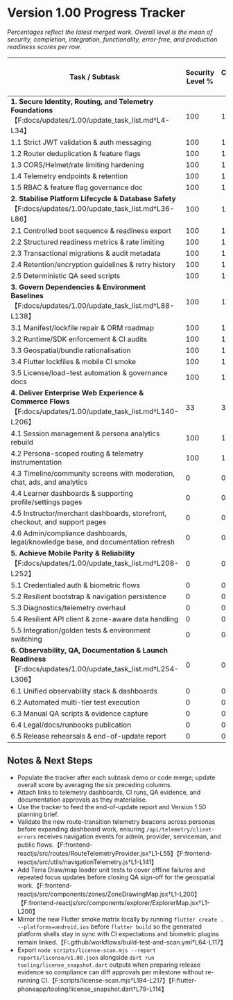 # Version 1.00 Progress Tracker

_Percentages reflect the latest merged work. Overall level is the mean of security, completion, integration, functionality, error-free, and production readiness scores per row._

| Task / Subtask | Security Level % | Completion Level % | Integration Level % | Functionality Level % | Error Free Level % | Production Level % | Overall Level % |
| --- | --- | --- | --- | --- | --- | --- | --- |
| **1. Secure Identity, Routing, and Telemetry Foundations**【F:docs/updates/1.00/update_task_list.md†L4-L34】 | 100 | 100 | 100 | 100 | 100 | 100 | 100 |
| 1.1 Strict JWT validation & auth messaging | 100 | 100 | 100 | 100 | 100 | 100 | 100 |
| 1.2 Router deduplication & feature flags | 100 | 100 | 100 | 100 | 100 | 100 | 100 |
| 1.3 CORS/Helmet/rate limiting hardening | 100 | 100 | 100 | 100 | 100 | 100 | 100 |
| 1.4 Telemetry endpoints & retention | 100 | 100 | 100 | 100 | 100 | 100 | 100 |
| 1.5 RBAC & feature flag governance doc | 100 | 100 | 100 | 100 | 100 | 100 | 100 |
| **2. Stabilise Platform Lifecycle & Database Safety**【F:docs/updates/1.00/update_task_list.md†L36-L86】 | 100 | 100 | 100 | 100 | 100 | 100 | 100 |
| 2.1 Controlled boot sequence & readiness export | 100 | 100 | 100 | 100 | 100 | 100 | 100 |
| 2.2 Structured readiness metrics & rate limiting | 100 | 100 | 100 | 100 | 100 | 100 | 100 |
| 2.3 Transactional migrations & audit metadata | 100 | 100 | 100 | 100 | 100 | 100 | 100 |
| 2.4 Retention/encryption guidelines & retry history | 100 | 100 | 100 | 100 | 100 | 100 | 100 |
| 2.5 Deterministic QA seed scripts | 100 | 100 | 100 | 100 | 100 | 100 | 100 |
| **3. Govern Dependencies & Environment Baselines**【F:docs/updates/1.00/update_task_list.md†L88-L138】 | 100 | 100 | 100 | 100 | 100 | 100 | 100 |
| 3.1 Manifest/lockfile repair & ORM roadmap | 100 | 100 | 100 | 100 | 100 | 100 | 100 |
| 3.2 Runtime/SDK enforcement & CI audits | 100 | 100 | 100 | 100 | 100 | 100 | 100 |
| 3.3 Geospatial/bundle rationalisation | 100 | 100 | 100 | 100 | 100 | 100 | 100 |
| 3.4 Flutter lockfiles & mobile CI smoke | 100 | 100 | 100 | 100 | 100 | 100 | 100 |
| 3.5 License/load-test automation & governance docs | 100 | 100 | 100 | 100 | 100 | 100 | 100 |
| **4. Deliver Enterprise Web Experience & Commerce Flows**【F:docs/updates/1.00/update_task_list.md†L140-L206】 | 33 | 33 | 33 | 33 | 33 | 33 | 33 |
| 4.1 Session management & persona analytics rebuild | 100 | 100 | 100 | 100 | 100 | 100 | 100 |
| 4.2 Persona-scoped routing & telemetry instrumentation | 100 | 100 | 100 | 100 | 100 | 100 | 100 |
| 4.3 Timeline/community screens with moderation, chat, ads, and analytics | 0 | 0 | 0 | 0 | 0 | 0 | 0 |
| 4.4 Learner dashboards & supporting profile/settings pages | 0 | 0 | 0 | 0 | 0 | 0 | 0 |
| 4.5 Instructor/merchant dashboards, storefront, checkout, and support pages | 0 | 0 | 0 | 0 | 0 | 0 | 0 |
| 4.6 Admin/compliance dashboards, legal/knowledge base, and documentation refresh | 0 | 0 | 0 | 0 | 0 | 0 | 0 |
| **5. Achieve Mobile Parity & Reliability**【F:docs/updates/1.00/update_task_list.md†L208-L252】 | 0 | 0 | 0 | 0 | 0 | 0 | 0 |
| 5.1 Credentialed auth & biometric flows | 0 | 0 | 0 | 0 | 0 | 0 | 0 |
| 5.2 Resilient bootstrap & navigation persistence | 0 | 0 | 0 | 0 | 0 | 0 | 0 |
| 5.3 Diagnostics/telemetry overhaul | 0 | 0 | 0 | 0 | 0 | 0 | 0 |
| 5.4 Resilient API client & zone-aware data handling | 0 | 0 | 0 | 0 | 0 | 0 | 0 |
| 5.5 Integration/golden tests & environment switching | 0 | 0 | 0 | 0 | 0 | 0 | 0 |
| **6. Observability, QA, Documentation & Launch Readiness**【F:docs/updates/1.00/update_task_list.md†L254-L306】 | 0 | 0 | 0 | 0 | 0 | 0 | 0 |
| 6.1 Unified observability stack & dashboards | 0 | 0 | 0 | 0 | 0 | 0 | 0 |
| 6.2 Automated multi-tier test execution | 0 | 0 | 0 | 0 | 0 | 0 | 0 |
| 6.3 Manual QA scripts & evidence capture | 0 | 0 | 0 | 0 | 0 | 0 | 0 |
| 6.4 Legal/docs/runbooks publication | 0 | 0 | 0 | 0 | 0 | 0 | 0 |
| 6.5 Release rehearsals & end-of-update report | 0 | 0 | 0 | 0 | 0 | 0 | 0 |

## Notes & Next Steps
- Populate the tracker after each subtask demo or code merge; update overall score by averaging the six preceding columns.
- Attach links to telemetry dashboards, CI runs, QA evidence, and documentation approvals as they materialise.
- Use the tracker to feed the end-of-update report and Version 1.50 planning brief.
- Validate the new route-transition telemetry beacons across personas before expanding dashboard work, ensuring `/api/telemetry/client-errors` receives navigation events for admin, provider, serviceman, and public flows.【F:frontend-reactjs/src/routes/RouteTelemetryProvider.jsx†L1-L55】【F:frontend-reactjs/src/utils/navigationTelemetry.js†L1-L141】
- Add Terra Draw/map loader unit tests to cover offline failures and repeated focus updates before closing QA sign-off for the geospatial work.【F:frontend-reactjs/src/components/zones/ZoneDrawingMap.jsx†L1-L200】【F:frontend-reactjs/src/components/explorer/ExplorerMap.jsx†L1-L200】
- Mirror the new Flutter smoke matrix locally by running `flutter create . --platforms=android,ios` before `flutter build` so the generated platform shells stay in sync with CI expectations and biometric plugins remain linked.【F:.github/workflows/build-test-and-scan.yml†L64-L117】
- Export `node scripts/license-scan.mjs --report reports/license/v1.00.json` alongside `dart run tooling/license_snapshot.dart` outputs when preparing release evidence so compliance can diff approvals per milestone without re-running CI.【F:scripts/license-scan.mjs†L194-L217】【F:flutter-phoneapp/tooling/license_snapshot.dart†L79-L114】
